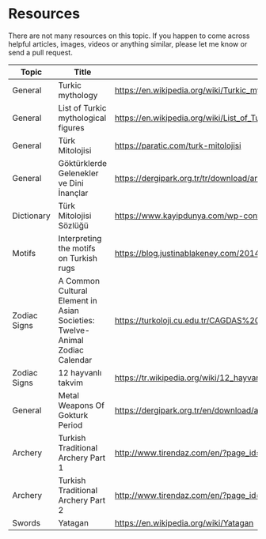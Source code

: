 # Resources
There are not many resources on this topic. If you happen to come across helpful articles, images, videos or anything similar, please let me know or send a pull request.

| Topic        | Title                                                                       | Source                                                                                             | Language                        |
| ------------ | --------------------------------------------------------------------------- | -------------------------------------------------------------------------------------------------- | ------------------------------- |
| General      | Turkic mythology                                                            | <https://en.wikipedia.org/wiki/Turkic_mythology>                                                   | English                         |
| General      | List of Turkic mythological figures                                         | <https://en.wikipedia.org/wiki/List_of_Turkic_mythological_figures>                                | English                         |
| General      | Türk Mitolojisi                                                             | <https://paratic.com/turk-mitolojisi>                                                              | Turkish                         |
| General      | Göktürklerde Gelenekler ve Dini İnançlar                                    | <https://dergipark.org.tr/tr/download/article-file/406175>                                         | Turkish                         |
| Dictionary   | Türk Mitolojisi Sözlüğü                                                     | <https://www.kayipdunya.com/wp-content/uploads/kalins-pdf/singles/turk-mitolojisi-sozlugu-r-s.pdf> | Turkish                         |
| Motifs       | Interpreting the motifs on Turkish rugs                                     | <https://blog.justinablakeney.com/2014/01/interpreting-the-motifs-on-turkish-rugs.html>            | English                         |
| Zodiac Signs | A Common Cultural Element in Asian Societies: Twelve-Animal Zodiac Calendar | <https://turkoloji.cu.edu.tr/CAGDAS%20TURK%20LEHCELERI/mehmet_kara_on_iki_hayvanli_takvim.pdf>     | Turkish (with English abstract) |
| Zodiac Signs | 12 hayvanlı takvim                                                          | <https://tr.wikipedia.org/wiki/12_hayvanl%C4%B1_takvim>                                            | Turkish                         |
| General      | Metal Weapons Of Gokturk Period                                             | <https://dergipark.org.tr/en/download/article-file/810705#page=2&zoom=120,-282,808>                | Turkish (with English abstract) |
| Archery      | Turkish Traditional Archery Part 1                                          | <http://www.tirendaz.com/en/?page_id=3>                                                            | English                         |
| Archery      | Turkish Traditional Archery Part 2                                          | <http://www.tirendaz.com/en/?page_id=72>                                                           | English                         |
| Swords       | Yatagan                                                                     | <https://en.wikipedia.org/wiki/Yatagan>                                                            | English                         |
